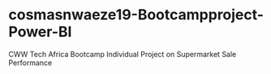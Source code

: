 # cosmasnwaeze19-Bootcampproject-Power-BI
CWW Tech Africa Bootcamp Individual Project on Supermarket Sale Performance 
